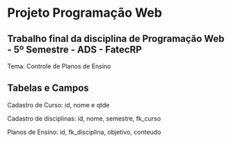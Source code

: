 # Projeto Programação Web
## Trabalho final da disciplina de Programação Web - 5º Semestre - ADS - FatecRP

Tema: Controle de Planos de Ensino

## Tabelas e Campos
Cadastro de Curso: id, nome e qtde 

Cadastro de disciplinas: id, nome, semestre, fk_curso

Planos de Ensino: id, fk_disciplina, objetivo, conteudo
